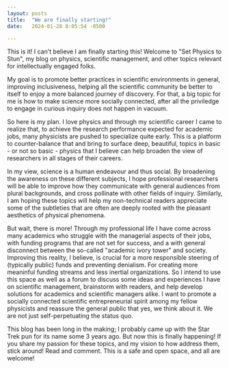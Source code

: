 ```yaml
---
layout: posts
title:  "We are finally starting!"
date:   2024-01-28 8:05:54 -0500

---
```


This is it! I can't believe I am finally starting this! Welcome to "Set Physics to Stun", my blog on physics, scientific management, and other topics relevant for intellectually engaged folks. 

My goal is to promote better practices in scientific environments in general, improving inclusiveness, helping all the scientific community be better to itself to enjoy a more balanced journey of discovery. For that, a big topic for me is how to make science more socially connected, after all the priviledge to engage in curious inquiry does not happen in vacuum. 

So here is my plan. I love physics and through my scientific career I came to realize that, to achieve the research performance expected for academic jobs, many physicists are pushed to specialize quite early. This is a platform to counter-balance that and bring to surface deep, beautiful, topics in basic - or not so basic - physics that I believe can help broaden the view of researchers in all stages of their careers.

In my view, science is a human endeavour and thus social. By broadening the awareness on these different subjects, I hope professional researchers will be able to improve how they communicate with general audiences from plural backgrounds, and cross pollinate with other fields of inquiry. Similarly, I am hoping these topics will help my non-technical readers appreciate some of the subtleties that are often are deeply rooted with the pleasant aesthetics of physical phenomena.

But wait, there is more! Through my professional life I have come across many academics who struggle with the managerial aspects of their jobs, with funding programs that are not set for success, and a with general disconnect between the so-called "academic ivory tower" and society. Improving this reality, I believe, is crucial for a more responsible steering of (typically public) funds and preventing denialism. For creating more meaninful funding streams and less inertial organizations. So I intend to use this space as well as a forum to discuss some ideas and experiences I have on scientific management, brainstorm with readers, and help develop solutions for academics and scientific managers alike. I want to promote a socially connected scientific entrepreneurial spirit among my fellow physicists and reassure the general public that yes, we think about it. We are not just self-perpetuating the status quo. 

This blog has been long in the making; I probably came up with the Star Trek pun for its name some 3 years ago. But now this is finally happening! If you share my passion for these topics, and my vision to how address them, stick around! Read and comment. This is a safe and open space, and all are welcome!





